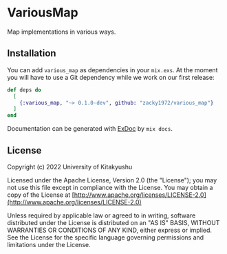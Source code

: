 # VariousMap

Map implementations in various ways.

## Installation

You can add `various_map` as dependencies in your `mix.exs`. At the moment you will have to use a Git dependency while we work on our first release:

```elixir
def deps do
  [
    {:various_map, "~> 0.1.0-dev", github: "zacky1972/various_map"}
  ]
end
```

Documentation can be generated with [ExDoc](https://github.com/elixir-lang/ex_doc) by `mix docs`.

## License

Copyright (c) 2022 University of Kitakyushu

Licensed under the Apache License, Version 2.0 (the "License");
you may not use this file except in compliance with the License.
You may obtain a copy of the License at [http://www.apache.org/licenses/LICENSE-2.0](http://www.apache.org/licenses/LICENSE-2.0)

Unless required by applicable law or agreed to in writing, software
distributed under the License is distributed on an "AS IS" BASIS,
WITHOUT WARRANTIES OR CONDITIONS OF ANY KIND, either express or implied.
See the License for the specific language governing permissions and
limitations under the License.
